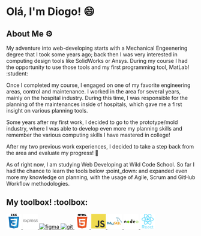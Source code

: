 
<h1>Olá, I'm Diogo! 😄</h1>

<h2> About Me ⚙️ </h2>

<p>My adventure into web-developing starts with a Mechanical Engeenering degree that I took some years ago; back then I was very interested in computing design tools like SolidWorks or Ansys. During my course I had the opportunity to use those tools and my first programming tool, MatLab! :student:</p>

<p>Once I completed my course, I engaged on one of my favorite engineering areas, control and maintenance. I worked in the area for several years, mainly on the hospital industry. During this time, I was responsible for the planning of the maintenances inside of hospitals, which gave me a first insight on various planning tools.</p>

<p>Some years after my first work, I decided to go to the prototype/mold industry, where I was able to develop even more my planning skills and remember the various computing skills I have mastered in college!</p>

<p> After my two previous work experiences, I decided to take a step back from the area and evaluate my progress! 💭</p>

<p>As of right now, I am studying Web Developing at Wild Code School. So far I had the chance to learn the tools below :point_down: and expanded even more my knowledge on planning, with the usage of Agile, Scrum and GitHub Workflow methodologies.</p> 

<h2 align="left">My toolbox! :toolbox: </h2>
<p align="left"> <a href="https://www.w3schools.com/css/" target="_blank" rel="noreferrer"> <img src="https://raw.githubusercontent.com/devicons/devicon/master/icons/css3/css3-original-wordmark.svg" alt="css3" width="40" height="40"/> </a> <a href="https://expressjs.com" target="_blank" rel="noreferrer"> <img src="https://raw.githubusercontent.com/devicons/devicon/master/icons/express/express-original-wordmark.svg" alt="express" width="40" height="40"/> </a> <a href="https://www.figma.com/" target="_blank" rel="noreferrer"> <img src="https://www.vectorlogo.zone/logos/figma/figma-icon.svg" alt="figma" width="40" height="40"/> </a> <a href="https://git-scm.com/" target="_blank" rel="noreferrer"> <img src="https://www.vectorlogo.zone/logos/git-scm/git-scm-icon.svg" alt="git" width="40" height="40"/> </a> <a href="https://www.w3.org/html/" target="_blank" rel="noreferrer"> <img src="https://raw.githubusercontent.com/devicons/devicon/master/icons/html5/html5-original-wordmark.svg" alt="html5" width="40" height="40"/> </a> <a href="https://developer.mozilla.org/en-US/docs/Web/JavaScript" target="_blank" rel="noreferrer"> <img src="https://raw.githubusercontent.com/devicons/devicon/master/icons/javascript/javascript-original.svg" alt="javascript" width="40" height="40"/> </a> <a href="https://www.mysql.com/" target="_blank" rel="noreferrer"> <img src="https://raw.githubusercontent.com/devicons/devicon/master/icons/mysql/mysql-original-wordmark.svg" alt="mysql" width="40" height="40"/> </a> <a href="https://nodejs.org" target="_blank" rel="noreferrer"> <img src="https://raw.githubusercontent.com/devicons/devicon/master/icons/nodejs/nodejs-original-wordmark.svg" alt="nodejs" width="40" height="40"/> </a> <a href="https://reactjs.org/" target="_blank" rel="noreferrer"> <img src="https://raw.githubusercontent.com/devicons/devicon/master/icons/react/react-original-wordmark.svg" alt="react" width="40" height="40"/> </a> </p>

